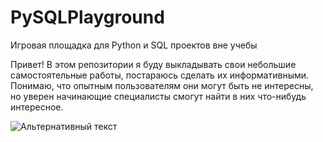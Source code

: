 # PySQLPlayground
Игровая площадка для Python и SQL проектов вне учебы

Привет! В этом репозитории я буду выкладывать свои небольшие самостоятельные работы, постараюсь сделать их информативными. Понимаю, что опытным пользователям они могут быть не интересны, но уверен начинающие специалисты смогут найти в них что-нибудь интересное.


![Альтернативный текст](https://i.postimg.cc/yYDBx1qK/1.jpg)

